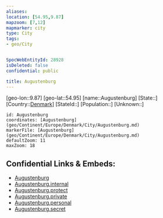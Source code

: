```yaml
---
aliases: 
location: [54.95,9.87]
mapzoom: [7,12] 
mapmarker: city 
type: City
tags:
- geo/City


SpocWebEntityId: 28928
isDeleted: false
confidential: public

title: Augustenburg
---
```

[geo-lon::9.87]
[geo-lat::54.95]
[name::Augustenburg]
[State::]
[Country::[Denmark](geo/Continent/Europe/Denmark.md)]
[StateId::]
[Population::]
[Unknown::]


```leaflet
id: Augustenburg
coordinates: [Augustenburg](geo/Continent/Europe/Denmark/City/Augustenburg.md)
markerFile: [Augustenburg](geo/Continent/Europe/Denmark/City/Augustenburg.md)
defaultZoom: 11 
maxZoom: 18
```


## Confidential Links & Embeds: 
- [Augustenburg](../../../../../../_public/geo/Continent/Europe/Denmark/City/Augustenburg.md) 
- [Augustenburg.internal](../../../../../../_internal/geo/Continent/Europe/Denmark/City/Augustenburg.internal.md) 
- [Augustenburg.protect](../../../../../../_protect/geo/Continent/Europe/Denmark/City/Augustenburg.protect.md) 
- [Augustenburg.private](../../../../../../_private/geo/Continent/Europe/Denmark/City/Augustenburg.private.md) 
- [Augustenburg.personal](../../../../../../_personal/geo/Continent/Europe/Denmark/City/Augustenburg.personal.md) 
- [Augustenburg.secret](../../../../../../_secret/geo/Continent/Europe/Denmark/City/Augustenburg.secret.md) 
